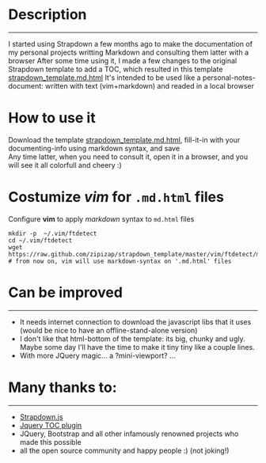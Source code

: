 # Description 
------------
I started using Strapdown a few months ago to make the documentation of my personal projects writting Markdown and consulting them latter with a browser
After some time using it, I made a few changes to the original Strapdown template to add a TOC, which resulted in this template [strapdown_template.md.html]
It's intended to be used like a personal-notes-document:  written with text (vim+markdown) and readed in a local browser


# How to use it
Download the template [strapdown_template.md.html],  fill-it-in with your documenting-info using markdown syntax, and save  
Any time latter, when you need to consult it, open it in a browser, and you will see it all colorfull and cheery :)  

# Costumize *vim* for `.md.html` files
Configure **vim** to apply *markdown* syntax to `md.html` files 
```
mkdir -p  ~/.vim/ftdetect 
cd ~/.vim/ftdetect
wget https://raw.github.com/zipizap/strapdown_template/master/vim/ftdetect/md.html.vim  
# from now on, vim will use markdown-syntax on '.md.html' files
```

# Can be improved
------------
  + It needs internet connection to download the javascript libs that it uses (would be nice to have an offline-stand-alone version)
  + I don't like that html-bottom of the template: its big, chunky and ugly. Maybe some day I'll have the time to make it tiny tiny like a couple lines.
  + With more JQuery magic...  a ?mini-viewport? ... 


# Many thanks to:
-----------
  + [Strapdown.js](http://strapdownjs.com/)
  + [Jquery TOC plugin](http://projects.jga.me/toc/#toc0)
  + JQuery, Bootstrap and all other infamously renowned projects who made this possible
  + all the open source community and happy people :)  (not joking!)



[strapdown_template.md.html]:https://github.com/zipizap/strapdown_template/raw/master/strapdown_template.md.html 
